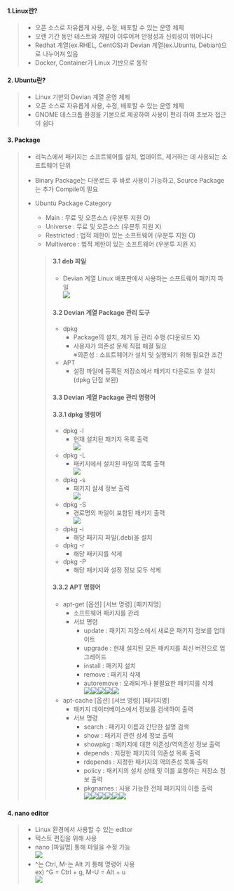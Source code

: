 
#### 1.Linux란?

> - 오픈 소스로 자유롭게 사용, 수정, 배포할 수 있는 운영 체제
> - 오랜 기간 동안 테스트와 개발이 이루어져 안정성과 신뢰성이 뛰어나다
> - Redhat 계열(ex.RHEL, CentOS)과 Devian 계열(ex.Ubuntu, Debian)으로 나누어져 있음
> - Docker, Container가 Linux 기반으로 동작

#### 2. Ubuntu란?

> - Linux 기반의 Devian 계열 운영 체제
> - 오픈 소스로 자유롭게 사용, 수정, 배포할 수 있는 운영 체제
> - GNOME 데스크톱 환경을 기본으로 제공하여 사용이 편리 하여 초보자 접근이 쉽다

#### 3. Package

> - 리눅스에서 패키지는 소프트웨어를 설치, 업데이트, 제거하는 데 사용되는 소프트웨어 단위
> - Binary Package는 다운로드 후 바로 사용이 가능하고, Source Package는 추가 Compile이 필요
> - Ubuntu Package Category  
>     - Main : 무료 및 오픈소스 (우분투 지원 O)  
>     - Universe : 무료 및 오픈소스 (우분투 지원 X)  
>     - Restricted : 법적 제한이 있는 소프트웨어 (우분투 지원 O)  
>     - Multiverce : 법적 제한이 있는 소프트웨어 (우분투 지원 X)
>     
>     > #### 3.1 deb 파일
>     > 
>     > - Devian 계열 Linux 배포판에서 사용하는 소프트웨어 패키지 파일  
>     >     ![](https://velog.velcdn.com/images/lavi15/post/ce01e569-8f11-4e5d-931e-611d79a316e4/image.png)
>     > 
>     > #### 3.2 Devian 계열 Package 관리 도구
>     > 
>     > - dpkg
>     >     - Package의 설치, 제거 등 관리 수행 (다운로드 X)
>     >     - 사용자가 의존성 문제 직접 해결 필요  
>     >         ※의존성 : 소프트웨어가 설치 및 실행되기 위해 필요한 조건
>     > - APT
>     >     - 설정 파일에 등록된 저장소에서 패키지 다운로드 후 설치 (dpkg 단점 보완)
>     > 
>     > #### 3.3 Devian 계열 Package 관리 명령어
>     > 
>     > #### 3.3.1 dpkg 명령어
>     > 
>     > - dpkg -l
>     >     - 현재 설치된 패키지 목록 출력  
>     >         ![](https://velog.velcdn.com/images/lavi15/post/3bc5f164-e549-4faf-8b07-0e840c2b0b31/image.png)
>     > - dpkg -L
>     >     - 패키지에서 설치된 파일의 목록 출력  
>     >         ![](https://velog.velcdn.com/images/lavi15/post/e7024b45-f060-4432-a25a-15dfa9563a9c/image.png)
>     > - dpkg -s
>     >     - 패키지 살세 정보 출력  
>     >         ![](https://velog.velcdn.com/images/lavi15/post/f041f93e-773d-45fa-bb92-958b553e395f/image.png)
>     > - dpkg -S
>     >     - 경로명의 파일이 포함된 패키지 출력  
>     >         ![](https://velog.velcdn.com/images/lavi15/post/e0ae1908-c52e-4778-8932-a6e473aa2780/image.png)
>     > - dpkg -i
>     >     - 해당 패키지 파일(.deb)을 설치
>     > - dpkg -r
>     >     - 해당 패키지를 삭제
>     > - dpkg -P
>     >     - 해당 패키지와 설정 정보 모두 삭제
>     > 
>     > #### 3.3.2 APT 명령어
>     > 
>     > - apt-get [옵션] [서브 명령] [패키지명]
>     >     - 소프트웨어 패키지를 관리
>     >     - 서브 명령  
>     >         - update : 패키지 저장소에서 새로운 패키지 정보를 업데이트  
>     >         - upgrade : 현재 설치된 모든 패키지를 최신 버전으로 업그레이드  
>     >         - install : 패키지 설치  
>     >         - remove : 패키지 삭제  
>     >         - autoremove : 오래되거나 불필요한 패키지를 삭제  
>     >         ![](https://velog.velcdn.com/images/lavi15/post/95964b7b-a239-414f-8779-9c24e0e5afbb/image.png)![](https://velog.velcdn.com/images/lavi15/post/15eb2ee9-c8c7-46bc-a215-4f7530cb3c12/image.png)![](https://velog.velcdn.com/images/lavi15/post/88e6ab0e-0107-4e98-8a4c-d0c6099646bb/image.png)![](https://velog.velcdn.com/images/lavi15/post/3576ddaf-3476-4e3d-ae13-daee852982cf/image.png)![](https://velog.velcdn.com/images/lavi15/post/47ae22b6-3c38-4558-964b-98a15ff6fe1a/image.png)
>     > - apt-cache [옵션] [서브 명령] [패키지명]
>     >     - 패키지 데이터베이스에서 정보를 검색하여 출력
>     >     - 서브 명령  
>     >         - search : 패키지 이름과 간단한 설명 검색  
>     >         - show : 패키지 관련 상세 정보 출력  
>     >         - showpkg : 패키지에 대한 의존성/역의존성 정보 출력  
>     >         - depends : 지정한 패키지의 의존성 목록 출력  
>     >         - rdepends : 지정한 패키지의 역의존성 목록 출력  
>     >         - policy : 패키지의 설치 상태 및 이를 포함하는 저장소 정보 출력  
>     >         - pkgnames : 사용 가능한 전체 패키지의 이름 출력  
>     >         ![](https://velog.velcdn.com/images/lavi15/post/7a523d48-29eb-4161-adfb-bbf6e62b8852/image.png)![](https://velog.velcdn.com/images/lavi15/post/8e654f5e-56a2-4e33-a88d-6386589bd440/image.png)![](https://velog.velcdn.com/images/lavi15/post/4179426e-ab84-433a-b4a0-c5c44798691e/image.png)![](https://velog.velcdn.com/images/lavi15/post/45009569-e6f2-447a-9506-311dccfe6833/image.png)![](https://velog.velcdn.com/images/lavi15/post/c6d91f61-a6d9-4d52-ab21-ee45035672d4/image.png)![](https://velog.velcdn.com/images/lavi15/post/211ede7b-2cd5-4385-ba91-1ce87dc8932a/image.png)
>     

#### 4. nano editor

> - Linux 환경에서 사용할 수 있는 editor
> - 텍스트 편집을 위해 사용
> - nano [파일명] 통해 파일을 수정 가능  
>     ![](https://velog.velcdn.com/images/lavi15/post/d6159bf2-3151-4b1a-984a-42bf1f50f85c/image.png)
> - ^는 Ctrl, M-는 Alt 키 통해 명령어 사용  
>     ex) ^G = Ctrl + g, M-U = Alt + u  
>     ![](https://velog.velcdn.com/images/lavi15/post/42688cd0-1301-4e0e-9cca-feb791c9e87a/image.png)
